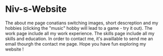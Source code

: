 # Niv-s-Website
The about me page conatians switching images, short descreption and my hobbies (clicking the "music" hobby will lead to a game - try it out).
The work page include all my work experience.
The skills page include all my skills and education.
In order to contact me, it's availlable to send me an email thourgh the contact me page.
Hope you have fun exploring my website !
